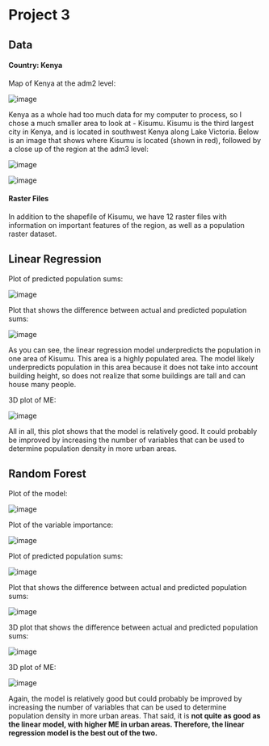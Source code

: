 # Project 3


## Data

#### Country: Kenya

Map of Kenya at the adm2 level:

![image](https://user-images.githubusercontent.com/78189165/115153654-280c1480-a045-11eb-96f6-46cb6f643065.png)

Kenya as a whole had too much data for my computer to process, so I chose a much smaller area to look at - Kisumu. Kisumu is the third largest city in Kenya, and is located in southwest Kenya along Lake Victoria. Below is an image that shows where Kisumu is located (shown in red), followed by a close up of the region at the adm3 level: 

![image](https://user-images.githubusercontent.com/78189165/115153601-e54a3c80-a044-11eb-9531-43285afadfa8.png)

![image](https://user-images.githubusercontent.com/78189165/115153683-43771f80-a045-11eb-9c60-8ec00c3fb67e.png)

#### Raster Files

In addition to the shapefile of Kisumu, we have 12 raster files with information on important features of the region, as well as a population raster dataset. 


## Linear Regression

Plot of predicted population sums: 

![image](https://user-images.githubusercontent.com/78189165/115168267-4b0be800-a088-11eb-82cb-4333d4196034.png)

Plot that shows the difference between actual and predicted population sums: 

![image](https://user-images.githubusercontent.com/78189165/115168315-7393e200-a088-11eb-8c98-2b19f3c3ff6f.png)

As you can see, the linear regression model underpredicts the population in one area of Kisumu. This area is a highly populated area. The model likely underpredicts population in this area because it does not take into account building height, so does not realize that some buildings are tall and can house many people. 

3D plot of ME: 

![image](https://user-images.githubusercontent.com/78189165/115168740-e94c7d80-a089-11eb-8773-c66487046853.png)

All in all, this plot shows that the model is relatively good. It could probably be improved by increasing the number of variables that can be used to determine population density in more urban areas. 

## Random Forest

Plot of the model: 

![image](https://user-images.githubusercontent.com/78189165/115168900-860f1b00-a08a-11eb-95ee-f5907f5cc6cc.png)


Plot of the variable importance: 

![image](https://user-images.githubusercontent.com/78189165/115168923-98895480-a08a-11eb-8466-5dac87c1d8ba.png)


Plot of predicted population sums: 

![image](https://user-images.githubusercontent.com/78189165/115169059-fae25500-a08a-11eb-91a4-5702a82348d5.png)

Plot that shows the difference between actual and predicted population sums: 

![image](https://user-images.githubusercontent.com/78189165/115169071-06358080-a08b-11eb-94f5-ba8f7fcd3da7.png)

3D plot that shows the difference between actual and predicted population sums: 

![image](https://user-images.githubusercontent.com/78189165/115169132-2feea780-a08b-11eb-8545-931f5a4640a4.png)

3D plot of ME: 

![image](https://user-images.githubusercontent.com/78189165/115169197-59a7ce80-a08b-11eb-863b-439daf6c82de.png)

Again, the model is relatively good but could probably be improved by increasing the number of variables that can be used to determine population density in more urban areas. That said, it is **not quite as good as the linear model, with higher ME in urban areas. Therefore, the linear regression model is the best out of the two.**
